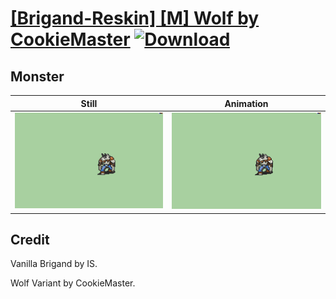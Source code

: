 # [\[Brigand-Reskin\] \[M\] Wolf by CookieMaster](./) [![Download](https://img.shields.io/badge/Download--red?style=social&logo=github)](https://minhaskamal.github.io/DownGit/#/home?url=https://github.com/Klokinator/FE-Repo/tree/main/Battle%20Animations%2FInfantry%20-%20(Axe)%20Brigs%2C%20Pirates%2C%20Zerkers%2F%5BBrigand-Reskin%5D%20%5BM%5D%20Wolf%20by%20CookieMaster%2F8.%20Monster)

## Monster

| Still | Animation |
| :---: | :-------: |
| ![Monster still](./Monster_000.png) | ![Monster](./Monster.gif) |

## Credit

Vanilla Brigand by IS.

Wolf Variant by CookieMaster.
